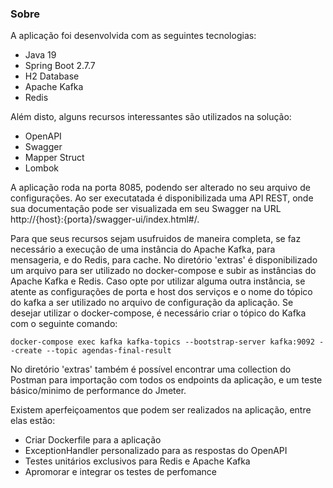 ### Sobre

A aplicação foi desenvolvida com as seguintes tecnologias:
- Java 19
- Spring Boot 2.7.7
- H2 Database
- Apache Kafka
- Redis

Além disto, alguns recursos interessantes são utilizados na solução:
- OpenAPI
- Swagger
- Mapper Struct
- Lombok

A aplicação roda na porta 8085, podendo ser alterado no seu arquivo de configurações. Ao ser executatada é disponibilizada uma API REST, onde sua documentação pode ser visualizada em seu Swagger na URL http://{host}:{porta}/swagger-ui/index.html#/.

Para que seus recursos sejam usufruidos de maneira completa, se faz necessário a execução de uma instância do Apache Kafka, para mensageria, e do Redis, para cache. No diretório 'extras' é disponibilizado um arquivo para ser utilizado no docker-compose e subir as instâncias do Apache Kafka e Redis. Caso opte por utilizar alguma outra instância, se atente as configurações de porta e host dos serviços e o nome do tópico do kafka a ser utilizado no arquivo de configuração da aplicação.
Se desejar utilizar o docker-compose, é necessário criar o tópico do Kafka com o seguinte comando:

```console
docker-compose exec kafka kafka-topics --bootstrap-server kafka:9092 --create --topic agendas-final-result
```

No diretório 'extras' também é possível encontrar uma collection do Postman para importação com todos os endpoints da aplicação, e um teste básico/minimo de performance do Jmeter.

Existem aperfeiçoamentos que podem ser realizados na aplicação, entre elas estão:
- Criar Dockerfile para a aplicação
- ExceptionHandler personalizado para as respostas do OpenAPI
- Testes unitários exclusivos para Redis e Apache Kafka
- Apromorar e integrar os testes de perfomance
